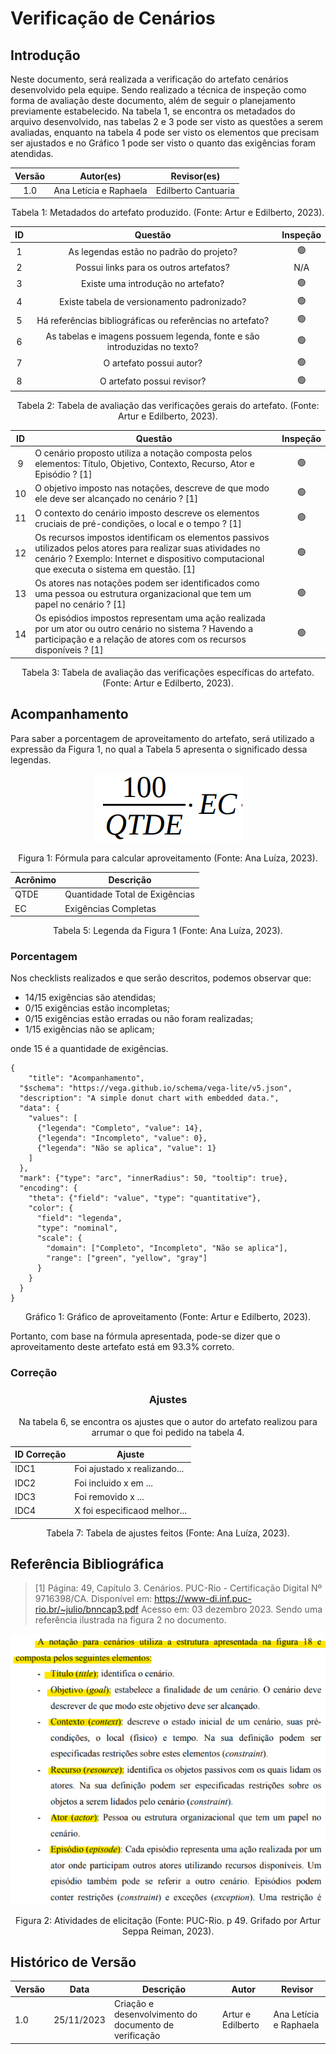# Verificação de Cenários

## Introdução

Neste documento, será realizada a verificação do artefato cenários desenvolvido pela equipe. Sendo realizado a técnica de inspeção como forma de avaliação deste documento, além de seguir o planejamento previamente estabelecido. Na tabela 1, se encontra os metadados do arquivo desenvolvido, nas tabelas 2 e 3 pode ser visto as questões a serem avaliadas, enquanto na tabela 4 pode ser visto os elementos que precisam ser ajustados e no Gráfico 1 pode ser visto o quanto das exigências foram atendidas.

<center>

| Versão | Autor(es)              | Revisor(es)         |
| :----: | ---------------------- | ------------------- |
| 1.0  | Ana Letícia e Raphaela | Edilberto Cantuaria |

<div style="text-align: center">
<p> Tabela 1: Metadados do artefato produzido. (Fonte: Artur e Edilberto, 2023). </p>
</div>

</center>

<center>

| ID  |                                 Questão                                  | Inspeção |
| :-: | :----------------------------------------------------------------------: | :------: |
|  1  |                 As legendas estão no padrão do projeto?                  |    🟢    |
|  2  |                  Possui links para os outros artefatos?                  |   N/A    |
|  3  |                    Existe uma introdução no artefato?                    |    🟢    |
|  4  |               Existe tabela de versionamento padronizado?                |    🟢    |
|  5  |        Há referências bibliográficas ou referências no artefato?         |    🟢    |
|  6  | As tabelas e imagens possuem legenda, fonte e são introduzidas no texto? |    🟢    |
|  7  |                         O artefato possui autor?                         |    🟢    |
|  8  |                        O artefato possui revisor?                        |    🟢    |

</center>
<div style="text-align: center">
<p> Tabela 2: Tabela de avaliação das verificações gerais do artefato. (Fonte: Artur e Edilberto, 2023). </p>
</div>

</center>

<center>

| ID  | Questão                                                                                                                                                                                                                                         | Inspeção |
| :-: | ----------------------------------------------------------------------------------------------------------------------------------------------------------------------------------------------------------------------------------------------- | :------: |
|  9  | O cenário proposto utiliza a notação composta pelos elementos: Título, Objetivo, Contexto, Recurso, Ator e Episódio ? [1]                                                                                     |    🟢    |
| 10  | O objetivo imposto nas notações, descreve de que modo ele deve ser alcançado no cenário ? [1]                                                                                                                 |    🟢    |
| 11  | O contexto do cenário imposto descreve os elementos cruciais de pré-condições, o local e o tempo ? [1]                                                                                                        |    🟢    |
| 12  | Os recursos impostos identificam os elementos passivos utilizados pelos atores para realizar suas atividades no cenário ? Exemplo: Internet e dispositivo computacional que executa o sistema em questão. [1] |    🟢    |
| 13  | Os atores nas notações podem ser identificados como uma pessoa ou estrutura organizacional que tem um papel no cenário ? [1]                                                                                  |    🟢    |
| 14  | Os episódios impostos representam uma ação realizada por um ator ou outro cenário no sistema ? Havendo a participação e a relação de atores com os recursos disponíveis ? [1]                                 |    🟢    |

<div style="text-align: center">
<p> Tabela 3: Tabela de avaliação das verificações específicas do artefato. (Fonte: Artur e Edilberto, 2023). </p>
</div>

</center>

<!--
<center>

### Tarefas

| ID Correção | Tarefa                                                                                   |
| ----------- | ---------------------------------------------------------------------------------------- |
| IDC1        | Ajustar a legenda da tabela 2 para ficar padronizada com os outros artefatos do projeto. |

<div style="text-align: center">
<p> Tabela 4: Tabela do que precisa ser ajustado (Fonte: Artur e Edilberto, 2023). </p>
</div>

</center>
-->

## Acompanhamento

Para saber a porcentagem de aproveitamento do artefato, será utilizado a expressão da Figura 1, no qual a Tabela 5 apresenta o significado dessa legendas.

<div style="text-align: center">
<img src="../../../../images/formulaCalculoAproveitamento.png"  alt="legenda da fórmula da figura 1"/>

<p> Figura 1: Fórmula para calcular aproveitamento (Fonte: Ana Luíza, 2023). </p>
</div>

<center>

| Acrônimo | Descrição                      |
| -------- | ------------------------------ |
| QTDE     | Quantidade Total de Exigências |
| EC       | Exigências Completas           |

<div style="text-align: center">
<p> Tabela 5: Legenda da Figura 1 (Fonte: Ana Luíza, 2023). </p>
</div>

</center>

### Porcentagem

Nos checklists realizados e que serão descritos, podemos observar que:

- 14/15 exigências são atendidas;
- 0/15 exigências estão incompletas;
- 0/15 exigências estão erradas ou não foram realizadas;
- 1/15 exigências não se aplicam;

onde 15 é a quantidade de exigências.

```vegalite
{
    "title": "Acompanhamento",
  "$schema": "https://vega.github.io/schema/vega-lite/v5.json",
  "description": "A simple donut chart with embedded data.",
  "data": {
    "values": [
      {"legenda": "Completo", "value": 14},
      {"legenda": "Incompleto", "value": 0},
      {"legenda": "Não se aplica", "value": 1}
    ]
  },
  "mark": {"type": "arc", "innerRadius": 50, "tooltip": true},
  "encoding": {
    "theta": {"field": "value", "type": "quantitative"},
    "color": {
      "field": "legenda",
      "type": "nominal",
      "scale": {
        "domain": ["Completo", "Incompleto", "Não se aplica"],
        "range": ["green", "yellow", "gray"]
      }
    }
  }
}
```

<div style="text-align: center">
<p> Gráfico 1: Gráfico de aproveitamento (Fonte: Artur e Edilberto, 2023). </p>
</div>

Portanto, com base na fórmula apresentada, pode-se dizer que o aproveitamento deste artefato está em 93.3% correto.

### Correção

<center>

### Ajustes

Na tabela 6, se encontra os ajustes que o autor do artefato realizou para arrumar o que foi pedido na tabela 4.

| ID Correção | Ajuste                       |
| ----------- | ---------------------------- |
| IDC1        | Foi ajustado x realizando... |
| IDC2        | Foi incluido x em ...        |
| IDC3        | Foi removido x ...           |
| IDC4        | X foi especificaod melhor... |

<div style="text-align: center">
<p> Tabela 7: Tabela de ajustes feitos (Fonte: Ana Luíza, 2023). </p>
</div>

</center>

## Referência Bibliográfica

> [1] Página: 49, Capítulo 3. Cenários. PUC-Rio - Certificação Digital Nº 9716398/CA. Disponível em: <https://www-di.inf.puc-rio.br/~julio/bnncap3.pdf> Acesso em: 03 dezembro 2023. Sendo uma referência ilustrada na figura 2 no documento.

<div style="text-align: center;">
  <img src="../../../../images/verificacao/cenarios/estrutura_cenarios.png" style="max-width: 100%; height: auto;">
  
  <p> Figura 2: Atividades de elicitação (Fonte: PUC-Rio. p 49. Grifado por Artur Seppa Reiman, 2023). </p>
</div>

## Histórico de Versão

| Versão | Data       | Descrição                                             | Autor             | Revisor                |
| ------ | ---------- | ----------------------------------------------------- | ----------------- | ---------------------- |
| 1.0    | 25/11/2023 | Criação e desenvolvimento do documento de verificação | Artur e Edilberto | Ana Letícia e Raphaela |
